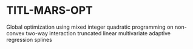 # TITL-MARS-OPT
Global optimization using mixed integer quadratic programming on non-convex two-way interaction truncated linear multivariate adaptive regression splines
